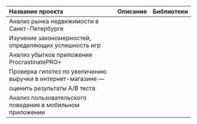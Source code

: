 | Название проекта | Описание | Библиотеки |
| :-------------------- | --------------------- |---------------------------|
| Анализ рынка недвижимости в Санкт-Петербурге |  |  |
| Изучение закономерностей, определяющих успешность игр |  |  |
| Анализ убытков приложения ProcrastinatePRO+ |  |  |
| Проверка гипотез по увеличению выручки в интернет-магазине —
оценить результаты A/B теста |  |  |
| Анализ пользовательского поведения в мобильном приложении |  |  |
